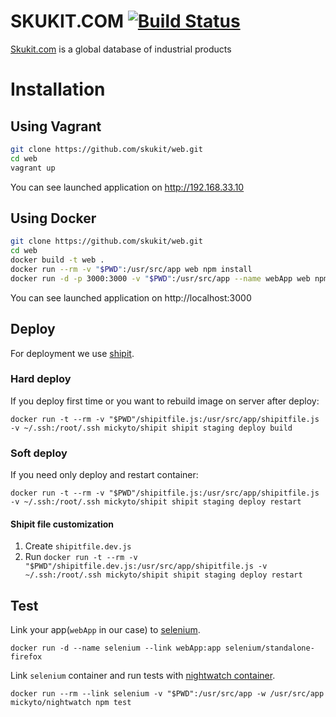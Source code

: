 SKUKIT.COM [![Build Status](https://travis-ci.org/skukit/web.svg?branch=master)](https://travis-ci.org/skukit/web)
==========

[Skukit.com](http://skukit.com) is a global database of industrial products


# Installation

## Using Vagrant

```sh
git clone https://github.com/skukit/web.git
cd web
vagrant up
```
You can see launched application on http://192.168.33.10

## Using Docker

```sh
git clone https://github.com/skukit/web.git
cd web
docker build -t web .
docker run --rm -v "$PWD":/usr/src/app web npm install
docker run -d -p 3000:3000 -v "$PWD":/usr/src/app --name webApp web npm start
```

You can see launched application on http://localhost:3000

## Deploy

For deployment we use [shipit](https://github.com/shipitjs/shipit). 

### Hard deploy

If you deploy first time or you want to rebuild image on server after deploy:

```
docker run -t --rm -v "$PWD"/shipitfile.js:/usr/src/app/shipitfile.js -v ~/.ssh:/root/.ssh mickyto/shipit shipit staging deploy build
```


### Soft deploy

If you need only deploy and restart container:

```
docker run -t --rm -v "$PWD"/shipitfile.js:/usr/src/app/shipitfile.js -v ~/.ssh:/root/.ssh mickyto/shipit shipit staging deploy restart
```

#### Shipit file customization

1. Create `shipitfile.dev.js`
2. Run `docker run -t --rm -v "$PWD"/shipitfile.dev.js:/usr/src/app/shipitfile.js -v ~/.ssh:/root/.ssh mickyto/shipit shipit staging deploy restart`


## Test

Link your app(`webApp` in our case) to [selenium](https://hub.docker.com/r/selenium/standalone-firefox/).

```
docker run -d --name selenium --link webApp:app selenium/standalone-firefox
```

Link `selenium` container and run tests with [nightwatch container](https://hub.docker.com/r/mickyto/nightwatch/).

```
docker run --rm --link selenium -v "$PWD":/usr/src/app -w /usr/src/app mickyto/nightwatch npm test
```



